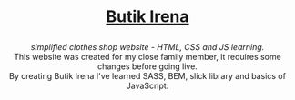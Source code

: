 # <p align="center">[Butik Irena](https://zmudzkikamil.github.io/butik-irena/)</p1>

<p align="center"><em>simplified clothes shop website - HTML, CSS and JS learning.</em><br>
This website was created for my close family member, it requires some changes before going live.<br>
By creating Butik Irena I've learned SASS, BEM, slick library and basics of JavaScript.</p>

